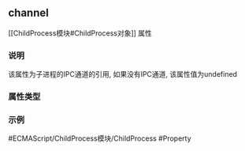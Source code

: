 ## channel

[[ChildProcess模块#ChildProcess对象]] 属性

### 说明
该属性为子进程的IPC通道的引用, 如果没有IPC通道, 该属性值为undefined

### 属性类型


### 示例


#ECMAScript/ChildProcess模块/ChildProcess #Property